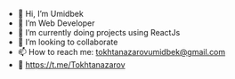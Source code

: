 - 👋 Hi, I’m Umidbek
- 💼 I’m Web Developer
- 🌱 I’m currently doing projects using ReactJs
- 💞️ I’m looking to collaborate
- 📫 How to reach me: tokhtanazarovumidbek@gmail.com
- 📲 https://t.me/Tokhtanazarov

<!---
Umidbek01/Umidbek01 is a ✨ special ✨ repository because its `README.md` (this file) appears on your GitHub profile.
You can click the Preview link to take a look at your changes.
--->
